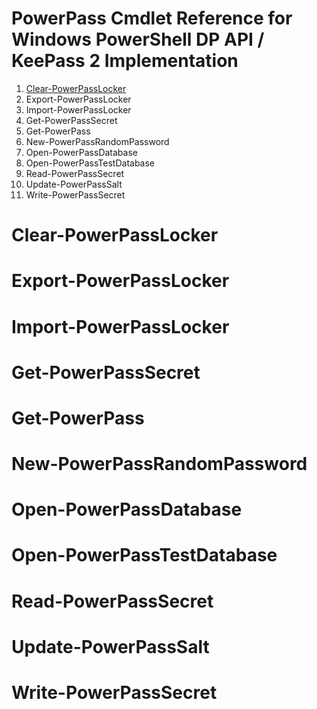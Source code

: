 # PowerPass Cmdlet Reference for Windows PowerShell DP API / KeePass 2 Implementation
1. [Clear-PowerPassLocker](#Clear-PowerPassLocker)
2. Export-PowerPassLocker
3. Import-PowerPassLocker
4. Get-PowerPassSecret
5. Get-PowerPass
6. New-PowerPassRandomPassword
7. Open-PowerPassDatabase
8. Open-PowerPassTestDatabase
9. Read-PowerPassSecret
10. Update-PowerPassSalt
11. Write-PowerPassSecret
# Clear-PowerPassLocker
# Export-PowerPassLocker
# Import-PowerPassLocker
# Get-PowerPassSecret
# Get-PowerPass
# New-PowerPassRandomPassword
# Open-PowerPassDatabase
# Open-PowerPassTestDatabase
# Read-PowerPassSecret
# Update-PowerPassSalt
# Write-PowerPassSecret